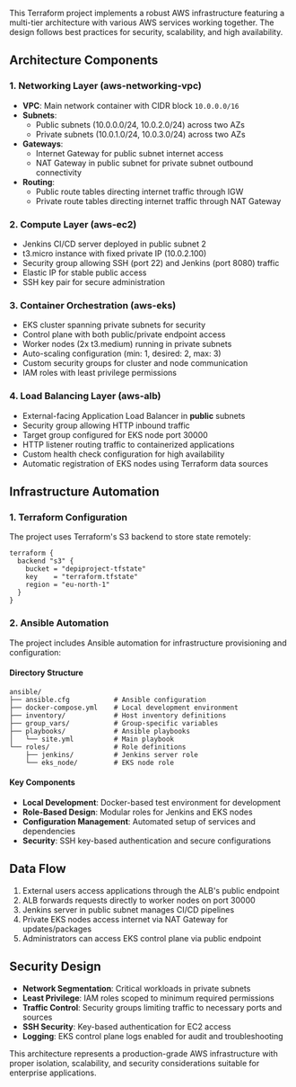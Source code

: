 This Terraform project implements a robust AWS infrastructure featuring a multi-tier architecture with various AWS services working together. The design follows best practices for security, scalability, and high availability.

## Architecture Components

### 1. Networking Layer (aws-networking-vpc)
- **VPC**: Main network container with CIDR block `10.0.0.0/16`
- **Subnets**:
  - Public subnets (10.0.0.0/24, 10.0.2.0/24) across two AZs
  - Private subnets (10.0.1.0/24, 10.0.3.0/24) across two AZs
- **Gateways**:
  - Internet Gateway for public subnet internet access
  - NAT Gateway in public subnet for private subnet outbound connectivity
- **Routing**:
  - Public route tables directing internet traffic through IGW
  - Private route tables directing internet traffic through NAT Gateway

### 2. Compute Layer (aws-ec2)
- Jenkins CI/CD server deployed in public subnet 2
- t3.micro instance with fixed private IP (10.0.2.100)
- Security group allowing SSH (port 22) and Jenkins (port 8080) traffic
- Elastic IP for stable public access
- SSH key pair for secure administration

### 3. Container Orchestration (aws-eks)
- EKS cluster spanning private subnets for security
- Control plane with both public/private endpoint access
- Worker nodes (2x t3.medium) running in private subnets
- Auto-scaling configuration (min: 1, desired: 2, max: 3)
- Custom security groups for cluster and node communication
- IAM roles with least privilege permissions

### 4. Load Balancing Layer (aws-alb)
- External-facing Application Load Balancer in **public** subnets
- Security group allowing HTTP inbound traffic
- Target group configured for EKS node port 30000
- HTTP listener routing traffic to containerized applications
- Custom health check configuration for high availability
- Automatic registration of EKS nodes using Terraform data sources

## Infrastructure Automation

### 1. Terraform Configuration
The project uses Terraform's S3 backend to store state remotely:
```
terraform {
  backend "s3" {
    bucket = "depiproject-tfstate"
    key    = "terraform.tfstate"
    region = "eu-north-1"
  }
}
```

### 2. Ansible Automation
The project includes Ansible automation for infrastructure provisioning and configuration:

#### Directory Structure
```
ansible/
├── ansible.cfg           # Ansible configuration
├── docker-compose.yml    # Local development environment
├── inventory/            # Host inventory definitions
├── group_vars/           # Group-specific variables
├── playbooks/            # Ansible playbooks
│   └── site.yml          # Main playbook
└── roles/                # Role definitions
    ├── jenkins/          # Jenkins server role
    └── eks_node/         # EKS node role
```

#### Key Components
- **Local Development**: Docker-based test environment for development
- **Role-Based Design**: Modular roles for Jenkins and EKS nodes
- **Configuration Management**: Automated setup of services and dependencies
- **Security**: SSH key-based authentication and secure configurations

## Data Flow

1. External users access applications through the ALB's public endpoint
2. ALB forwards requests directly to worker nodes on port 30000
3. Jenkins server in public subnet manages CI/CD pipelines
4. Private EKS nodes access internet via NAT Gateway for updates/packages
5. Administrators can access EKS control plane via public endpoint

## Security Design

- **Network Segmentation**: Critical workloads in private subnets
- **Least Privilege**: IAM roles scoped to minimum required permissions
- **Traffic Control**: Security groups limiting traffic to necessary ports and sources
- **SSH Security**: Key-based authentication for EC2 access
- **Logging**: EKS control plane logs enabled for audit and troubleshooting

This architecture represents a production-grade AWS infrastructure with proper isolation, scalability, and security considerations suitable for enterprise applications.
